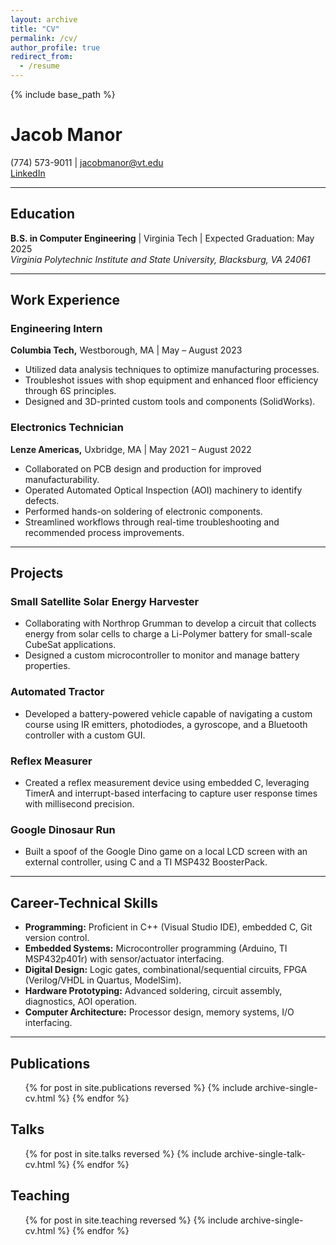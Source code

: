 ```yaml
---
layout: archive
title: "CV"
permalink: /cv/
author_profile: true
redirect_from:
  - /resume
---
```


{% include base_path %}

# Jacob Manor

(774) 573-9011 | [jacobmanor@vt.edu](mailto:jacobmanor@vt.edu)  
[LinkedIn](https://www.linkedin.com/in/jacobmanor)

---

## Education

**B.S. in Computer Engineering** | Virginia Tech | Expected Graduation: May 2025  
*Virginia Polytechnic Institute and State University, Blacksburg, VA 24061*

---

## Work Experience

### Engineering Intern  
**Columbia Tech,** Westborough, MA | May – August 2023  
- Utilized data analysis techniques to optimize manufacturing processes.  
- Troubleshot issues with shop equipment and enhanced floor efficiency through 6S principles.  
- Designed and 3D-printed custom tools and components (SolidWorks).

### Electronics Technician  
**Lenze Americas,** Uxbridge, MA | May 2021 – August 2022  
- Collaborated on PCB design and production for improved manufacturability.  
- Operated Automated Optical Inspection (AOI) machinery to identify defects.  
- Performed hands-on soldering of electronic components.  
- Streamlined workflows through real-time troubleshooting and recommended process improvements.

---

## Projects

### Small Satellite Solar Energy Harvester  
- Collaborating with Northrop Grumman to develop a circuit that collects energy from solar cells to charge a Li-Polymer battery for small-scale CubeSat applications.  
- Designed a custom microcontroller to monitor and manage battery properties.

### Automated Tractor  
- Developed a battery-powered vehicle capable of navigating a custom course using IR emitters, photodiodes, a gyroscope, and a Bluetooth controller with a custom GUI.

### Reflex Measurer  
- Created a reflex measurement device using embedded C, leveraging TimerA and interrupt-based interfacing to capture user response times with millisecond precision.

### Google Dinosaur Run  
- Built a spoof of the Google Dino game on a local LCD screen with an external controller, using C and a TI MSP432 BoosterPack.

---

## Career-Technical Skills

- **Programming:** Proficient in C++ (Visual Studio IDE), embedded C, Git version control.  
- **Embedded Systems:** Microcontroller programming (Arduino, TI MSP432p401r) with sensor/actuator interfacing.  
- **Digital Design:** Logic gates, combinational/sequential circuits, FPGA (Verilog/VHDL in Quartus, ModelSim).  
- **Hardware Prototyping:** Advanced soldering, circuit assembly, diagnostics, AOI operation.  
- **Computer Architecture:** Processor design, memory systems, I/O interfacing.

---

## Publications
<ul>
  {% for post in site.publications reversed %}
    {% include archive-single-cv.html %}
  {% endfor %}
</ul>

## Talks
<ul>
  {% for post in site.talks reversed %}
    {% include archive-single-talk-cv.html %}
  {% endfor %}
</ul>

## Teaching
<ul>
  {% for post in site.teaching reversed %}
    {% include archive-single-cv.html %}
  {% endfor %}
</ul>

